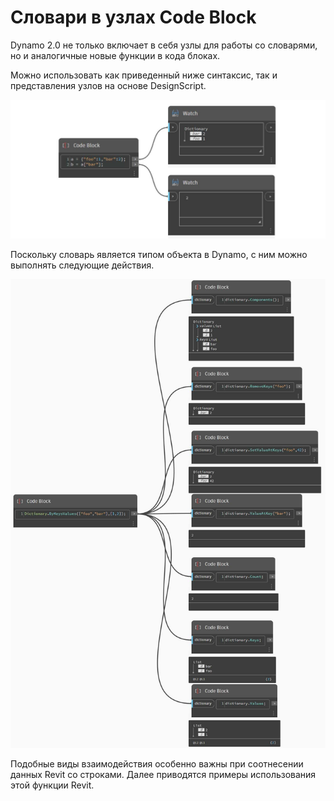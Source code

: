 # Словари в узлах Code Block

Dynamo 2.0 не только включает в себя узлы для работы со словарями, но и аналогичные новые функции в кода блоках.

Можно использовать как приведенный ниже синтаксис, так и представления узлов на основе DesignScript.

![](../images/5-5/3/dictionariesincb-syntax(1).jpg)

Поскольку словарь является типом объекта в Dynamo, с ним можно выполнять следующие действия.

![](../images/5-5/3/dictionariesincb-actionswithcodeblocks.jpg)

Подобные виды взаимодействия особенно важны при соотнесении данных Revit со строками. Далее приводятся примеры использования этой функции Revit.

